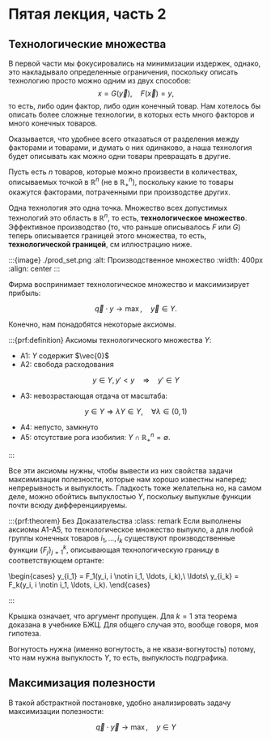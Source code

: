 # Пятая лекция, часть 2

## Технологические множества

В первой части мы фокусировались на минимизации издержек, однако, это накладывало определенные ограничения, поскольку описать технологию просто можно одним из двух способов:
$$ x = G(\vec y), \quad F(\vec x) = y,$$
то есть, либо один фактор, либо один конечный товар. Нам хотелось бы описать более сложные технологии, в которых есть много факторов и много конечных товаров.

Оказывается, что удобнее всего отказаться от разделения между факторами и товарами, и думать о них одинаково, а наша технология будет описывать как можно одни товары превращать в другие.

Пусть есть $n$ товаров, которые можно произвести в количествах, описываемых точкой в $\mathbb{R}^n$ (не в $\mathbb{R}^n_+$), поскольку какие то товары окажутся факторами, потраченными при производстве других. 

Одна технология это одна точка. Множество всех допустимых технологий это область в $\mathbb{R}^n$, то есть, **технологическое множество**. Эффективное производство (то, что раньше описывалось $F$ или $G$) теперь описывается границей этого множества, то есть, **технологической границей**, см иллюстрацию ниже.

:::{image} ./prod_set.png
:alt: Производственное множество
:width: 400px
:align: center
:::

Фирма воспринимает технологическое множество и максимизирует прибыль:

$$ \vec q \cdot y \to \max, \quad \vec y \in Y.$$

Конечно, нам понадобятся некоторые аксиомы.

:::{prf:definition}
Аксиомы технологического множества $Y$:

- A1: $Y$ содержит $\vec{0}$
- A2: свобода расходования

$$ y \in Y, y' < y \quad \Rightarrow \quad y' \in Y$$

- A3: невозрастающая отдача от масштаба:

$$y \in Y \Rightarrow \lambda Y \in Y, \quad \forall \lambda \in (0,1)$$

- A4: непусто, замкнуто
- A5: отсутствие рога изобилия: $Y \cap \mathbb{R}^n_{+} = \emptyset$.

:::

Все эти аксиомы нужны, чтобы вывести из них свойства задачи максимизации полезности, которые нам хорошо известны наперед: непрерывность и выпуклость. Гладкость тоже желательна но, на самом деле, можно обойтись выпуклостью $Y$, поскольку выпуклые функции почти всюду дифференциируемы.

:::{prf:theorem} Без Доказательства
:class: remark
Если выполнены аксиомы A1-A5, то технологическое множество выпукло, а для любой группы конечных товаров $i_1, \ldots, i_k$ существуют производственные функции $\{F_{j}\}_{j=1}^k$, описывающая технологическую границу в соответствующем ортанте:

\begin{cases}
y_{i_1} = F_1(y_i, i \notin i_1, \ldots, i_k),\\
\ldots\\
y_{i_k} = F_k(y_i, i \notin i_1, \ldots, i_k).
\end{cases}

:::

Крышка означает, что аргумент пропущен. Для $k = 1$ эта теорема доказана в учебнике БЖЦ. Для общего случая это, вообще говоря, моя гипотеза.

Вогнутость нужна (именно вогнутость, а не квази-вогнутость) потому, что нам нужна выпуклость $Y$, то есть, выпуклость подграфика. 

## Максимизация полезности

В такой абстрактной постановке, удобно анализировать задачу максимизации полезности:

$$ \vec q \cdot \vec y \to \max, \quad y \in Y$$